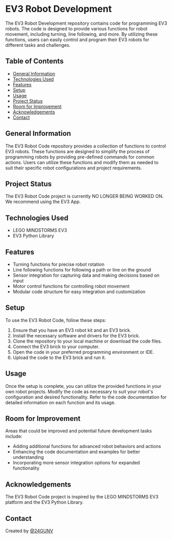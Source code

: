 # EV3 Robot Development

The EV3 Robot Development repository contains code for programming EV3 robots. The code is designed to provide various functions for robot movement, including turning, line following, and more. By utilizing these functions, users can easily control and program their EV3 robots for different tasks and challenges.

## Table of Contents

- [General Information](#general-information)
- [Technologies Used](#technologies-used)
- [Features](#features)
- [Setup](#setup)
- [Usage](#usage)
- [Project Status](#project-status)
- [Room for Improvement](#room-for-improvement)
- [Acknowledgements](#acknowledgements)
- [Contact](#contact)

## General Information

The EV3 Robot Code repository provides a collection of functions to control EV3 robots. These functions are designed to simplify the process of programming robots by providing pre-defined commands for common actions. Users can utilize these functions and modify them as needed to suit their specific robot configurations and project requirements.

## Project Status

The EV3 Robot Code project is currently NO LONGER BEING WORKED ON. We recommend using the EV3 App.

## Technologies Used

- LEGO MINDSTORMS EV3
- EV3 Python Library

## Features

- Turning functions for precise robot rotation
- Line following functions for following a path or line on the ground
- Sensor integration for capturing data and making decisions based on input
- Motor control functions for controlling robot movement
- Modular code structure for easy integration and customization

## Setup

To use the EV3 Robot Code, follow these steps:

1. Ensure that you have an EV3 robot kit and an EV3 brick.
2. Install the necessary software and drivers for the EV3 brick.
3. Clone the repository to your local machine or download the code files.
4. Connect the EV3 brick to your computer.
5. Open the code in your preferred programming environment or IDE.
6. Upload the code to the EV3 brick and run it.

## Usage

Once the setup is complete, you can utilize the provided functions in your own robot projects. Modify the code as necessary to suit your robot's configuration and desired functionality. Refer to the code documentation for detailed information on each function and its usage.

## Room for Improvement

Areas that could be improved and potential future development tasks include:

- Adding additional functions for advanced robot behaviors and actions
- Enhancing the code documentation and examples for better understanding
- Incorporating more sensor integration options for expanded functionality

## Acknowledgements

The EV3 Robot Code project is inspired by the LEGO MINDSTORMS EV3 platform and the EV3 Python Library.

## Contact

Created by [@24GUNV](https://github.com/24GUNV)
